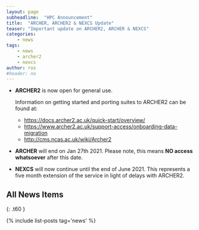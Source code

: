 ```yaml
---
layout: page
subheadline:  "HPC Announcement"
title:  "ARCHER, ARCHER2 & NEXCS Update"
teaser: "Important update on ARCHER2, ARCHER & NEXCS"
categories:
    - news
tags:
    - news
    - archer2
    - nexcs
author: ros
#header: no
---
```


* **ARCHER2** is now open for general use.

  Information on getting started and porting suites to ARCHER2 can be found at:
  * https://docs.archer2.ac.uk/quick-start/overview/
  * https://www.archer2.ac.uk/support-access/onboarding-data-migration
  * http://cms.ncas.ac.uk/wiki/Archer2


* **ARCHER** will end on Jan 27th 2021. Please note, this means **NO access whatsoever** after this date.

* **NEXCS** will now continue until the end of June 2021. This represents a five month extension of the service in light of delays with ARCHER2.

## All News Items
{: .t60 }

{% include list-posts tag='news' %}